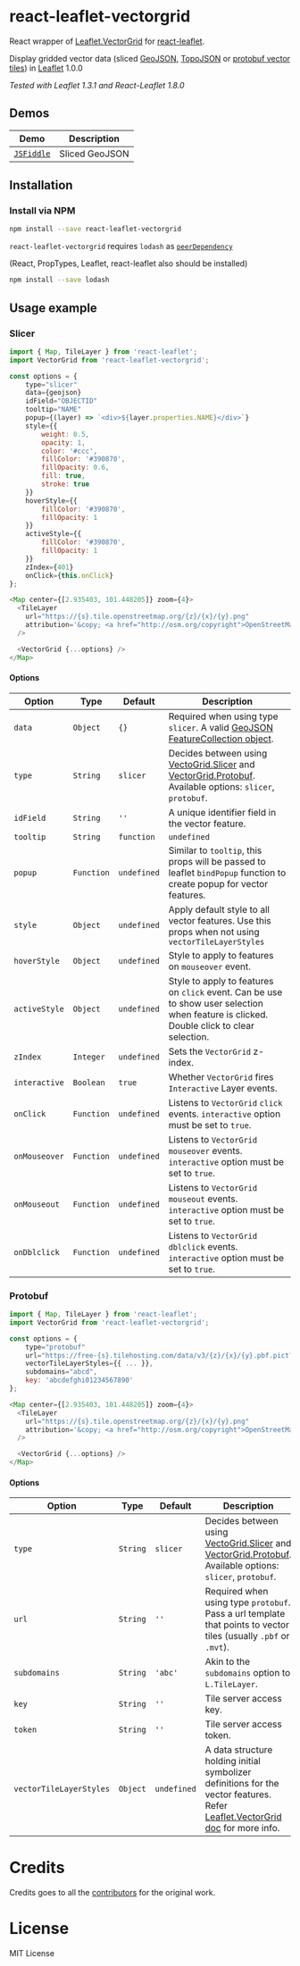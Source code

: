 # react-leaflet-vectorgrid

React wrapper of [Leaflet.VectorGrid](https://github.com/Leaflet/Leaflet.VectorGrid)
for [react-leaflet](https://github.com/PaulLeCam/react-leaflet).

Display gridded vector data (sliced [GeoJSON](http://geojson.org/), [TopoJSON](https://github.com/mbostock/topojson/wiki) or [protobuf vector tiles](https://github.com/mapbox/vector-tile-spec)) in [Leaflet](http://www.leafletjs.com) 1.0.0

*Tested with Leaflet 1.3.1 and React-Leaflet 1.8.0*

## Demos

| Demo		| Description			|
| ---		| ---					|
| [`JSFiddle`](https://jsfiddle.net/m_hasbie/rnx44us3/) | Sliced GeoJSON |



## Installation

### Install via NPM

```bash
npm install --save react-leaflet-vectorgrid
```

`react-leaflet-vectorgrid` requires `lodash` as [`peerDependency`](https://docs.npmjs.com/files/package.json#peerdependencies)

(React, PropTypes, Leaflet, react-leaflet also should be installed)
```bash
npm install --save lodash
```

## Usage example

### Slicer

```javascript
import { Map, TileLayer } from 'react-leaflet';
import VectorGrid from 'react-leaflet-vectorgrid';

const options = {
	type="slicer"
	data={geojson}
	idField="OBJECTID"
	tooltip="NAME"
	popup={(layer) => `<div>${layer.properties.NAME}</div>`}
	style={{
		weight: 0.5,
		opacity: 1,
		color: '#ccc',
		fillColor: '#390870',
		fillOpacity: 0.6,
		fill: true,
		stroke: true
	}}
	hoverStyle={{
		fillColor: '#390870',
		fillOpacity: 1
	}}
	activeStyle={{
		fillColor: '#390870',
		fillOpacity: 1
	}}
	zIndex={401}
	onClick={this.onClick}
};

<Map center={[2.935403, 101.448205]} zoom={4}>
  <TileLayer
    url="https://{s}.tile.openstreetmap.org/{z}/{x}/{y}.png"
    attribution='&copy; <a href="http://osm.org/copyright">OpenStreetMap</a> contributors'
  />

  <VectorGrid {...options} />
</Map>
```

#### Options

Option          | Type      | Default | Description
--------------- | --------- | ------- | -------------
`data`          | `Object`  | `{}`    | Required when using type `slicer`. A valid [GeoJSON FeatureCollection object](http://geojson.org/geojson-spec.html).
`type`          | `String`  | `slicer`| Decides between using [VectoGrid.Slicer](http://leaflet.github.io/Leaflet.VectorGrid/vectorgrid-api-docs.html#vectorgrid-slicer) and [VectorGrid.Protobuf](http://leaflet.github.io/Leaflet.VectorGrid/vectorgrid-api-docs.html#vectorgrid-protobuf). Available options: `slicer`, `protobuf`.
`idField`       | `String`   | `''`   | A unique identifier field in the vector feature.
`tooltip`       | `String` | `function`     | `undefined`   | Show tooltip on vector features. Set to feature properties name to use that properties value as tooltip. Or pass a function that will return a string. e.g. `function(feature) { return feature.properties.NAME; }`
`popup`   | `Function`   | `undefined`    | Similar to `tooltip`, this props will be passed to leaflet `bindPopup` function to create popup for vector features.
`style`   | `Object`  	 | `undefined`    | Apply default style to all vector features. Use this props when not using `vectorTileLayerStyles`
`hoverStyle`   | `Object`  	 | `undefined`    | Style to apply to features on `mouseover` event.
`activeStyle`   | `Object`  	 | `undefined`    | Style to apply to features on `click` event. Can be use to show user selection when feature is clicked. Double click to clear selection.
`zIndex`   | `Integer`   | `undefined`    | Sets the `VectorGrid` z-index.
`interactive`   | `Boolean`   | `true`    | Whether `VectorGrid` fires `Interactive` Layer events.
`onClick` |  `Function`     | `undefined`    | Listens to `VectorGrid` `click` events. `interactive` option must be set to `true`.
`onMouseover` |  `Function`     | `undefined`    | Listens to `VectorGrid` `mouseover` events. `interactive` option must be set to `true`.
`onMouseout` |  `Function`     | `undefined`    | Listens to `VectorGrid` `mouseout` events. `interactive` option must be set to `true`.
`onDblclick` |  `Function`     | `undefined`    | Listens to `VectorGrid` `dblclick` events. `interactive` option must be set to `true`.

### Protobuf

```javascript
import { Map, TileLayer } from 'react-leaflet';
import VectorGrid from 'react-leaflet-vectorgrid';

const options = {
	type="protobuf"
	url="https://free-{s}.tilehosting.com/data/v3/{z}/{x}/{y}.pbf.pict?key={key}"
	vectorTileLayerStyles={{ ... }},
    subdomains="abcd",
    key: 'abcdefghi01234567890'
};

<Map center={[2.935403, 101.448205]} zoom={4}>
  <TileLayer
    url="https://{s}.tile.openstreetmap.org/{z}/{x}/{y}.png"
    attribution='&copy; <a href="http://osm.org/copyright">OpenStreetMap</a> contributors'
  />

  <VectorGrid {...options} />
</Map>
```

#### Options

Option          | Type      | Default | Description
--------------- | --------- | ------- | -------------
`type`          | `String`  | `slicer`| Decides between using [VectoGrid.Slicer](http://leaflet.github.io/Leaflet.VectorGrid/vectorgrid-api-docs.html#vectorgrid-slicer) and [VectorGrid.Protobuf](http://leaflet.github.io/Leaflet.VectorGrid/vectorgrid-api-docs.html#vectorgrid-protobuf). Available options: `slicer`, `protobuf`.
`url`           | `String`  | `''`    | Required when using type `protobuf`. Pass a url template that points to vector tiles (usually `.pbf` or `.mvt`).
`subdomains`    | `String`  | `'abc'` | Akin to the `subdomains` option to `L.TileLayer`.
`key`  			| `String`  | `''`    | Tile server access key.
`token`  		| `String`  | `''`    | Tile server access token.
`vectorTileLayerStyles`   | `Object`  	 | `undefined`    | A data structure holding initial symbolizer definitions for the vector features. Refer [Leaflet.VectorGrid doc](http://leaflet.github.io/Leaflet.VectorGrid/vectorgrid-api-docs.html#styling-vectorgrids) for more info.




# Credits
Credits goes to all the [contributors](https://github.com/Leaflet/Leaflet.VectorGrid/graphs/contributors) for the original work.

# License

MIT License
